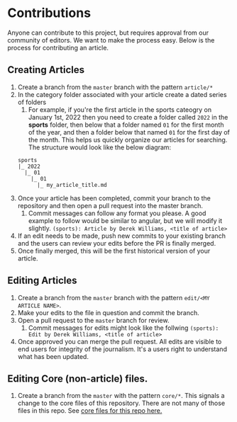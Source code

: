 # Contributions

Anyone can contribute to this project, but requires approval from our community of editors. We want to make the process easy. Below is the process for contributing an article.

## Creating Articles
1. Create a branch from the `master` branch with the pattern `article/*`    
2. In the category folder associated with your article create a dated series of folders 
    1. For example, if you're the first article in the sports cateogry on January 1st, 2022 then you need to create a folder called `2022` in the **sports** folder, then below that a folder named `01` for the first month of the year, and then a folder below that named `01` for the first day of the month. This helps us quickly organize our articles for searching. The structure would look like the below diagram:
    ```
    sports
    |_ 2022
      |_ 01
        |_ 01
          |_ my_article_title.md
    ```
3. Once your article has been completed, commit your branch to the repository and then open a pull request into the master branch.  
    1. Commit messages can follow any format you please. A good example to follow would be similar to angular, but we will modify it slightly. `(sports): Article by Derek Williams, <title of article>`
4. If an edit needs to be made, push new commits to your existing branch and the users can review your edits before the PR is finally merged. 
5. Once finally merged, this will be the first historical version of your article.

## Editing Articles
1. Create a branch from the `master` branch with the pattern `edit/<MY ARTICLE NAME>`.
2. Make your edits to the file in question and commit the branch.
3. Open a pull request to the `master` branch for review.   
    1. Commit messages for edits might look like the follwing `(sports): Edit by Derek Williams, <title of article>`
4. Once approved you can merge the pull request. All edits are visible to end users for integrity of the journalism. It's a users right to understand what has been updated.

## Editing Core (non-article) files.
1. Create a branch from the `master` with the pattern `core/*`. This signals a change to the core files of this repository. There are not many of those files in this repo. See [core files for this repo here.](CORE.md) 